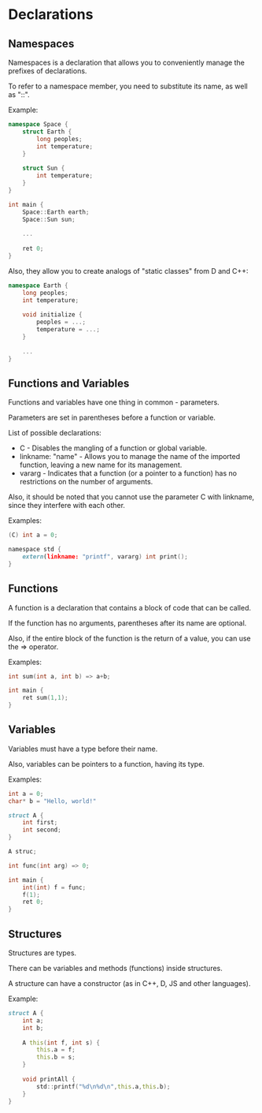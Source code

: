 # Declarations

## Namespaces

Namespaces is a declaration that allows you to conveniently manage the prefixes of declarations.

To refer to a namespace member, you need to substitute its name, as well as "::".

Example:

```cpp
namespace Space {
    struct Earth {
        long peoples;
        int temperature;
    }
    
    struct Sun {
        int temperature;
    }
}

int main {
    Space::Earth earth;
    Space::Sun sun;
    
    ...
    
    ret 0;
}
```

Also, they allow you to create analogs of "static classes" from D and C++:

```cpp
namespace Earth {
    long peoples;
    int temperature;
    
    void initialize {
        peoples = ...;
        temperature = ...;
    }
    
    ...
}
```

## Functions and Variables

Functions and variables have one thing in common - parameters.

Parameters are set in parentheses before a function or variable.

List of possible declarations:

- C - Disables the mangling of a function or global variable.
- linkname: "name" - Allows you to manage the name of the imported function, leaving a new name for its management.
- vararg - Indicates that a function (or a pointer to a function) has no restrictions on the number of arguments.

Also, it should be noted that you cannot use the parameter C with linkname, since they interfere with each other.

Examples:

```d
(C) int a = 0;

namespace std {
    extern(linkname: "printf", vararg) int print();
}
```

## Functions

A function is a declaration that contains a block of code that can be called.

If the function has no arguments, parentheses after its name are optional.

Also, if the entire block of the function is the return of a value, you can use the => operator.

Examples:

```d
int sum(int a, int b) => a+b;

int main {
    ret sum(1,1);
}
```

## Variables

Variables must have a type before their name.

Also, variables can be pointers to a function, having its type.

Examples:
```d
int a = 0;
char* b = "Hello, world!"

struct A {
    int first;
    int second;
}

A struc;

int func(int arg) => 0;

int main {
    int(int) f = func;
    f(1);
    ret 0;
}
```

## Structures

Structures are types.

There can be variables and methods (functions) inside structures.

A structure can have a constructor (as in C++, D, JS and other languages).

Example:

```d
struct A {
    int a;
    int b;
    
    A this(int f, int s) {
        this.a = f;
        this.b = s;
    }
    
    void printAll {
        std::printf("%d\n%d\n",this.a,this.b);
    }
}
```
